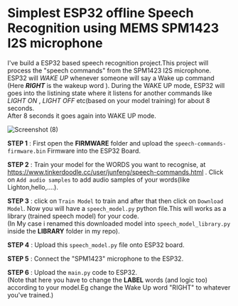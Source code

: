 # Simplest ESP32 offline Speech Recognition using MEMS SPM1423 I2S microphone  

I've build a ESP32 based speech recognition project.This project will process the "speech commands" from the SPM1423 I2S microphone.  
ESP32 will _WAKE UP_ whenever someone will say a Wake up command (Here **_RIGHT_** is the wakeup word ). During the WAKE UP mode, ESP32 will goes into the listining state where it listens for another commands like _LIGHT ON_ ,  _LIGHT OFF_ etc(based on your model training) for about 8 seconds.  
After 8 seconds it goes again into WAKE UP mode.  


   ![Screenshot (8)](https://user-images.githubusercontent.com/86542830/161415619-2a52a82b-5a9b-4643-9a7e-5c9a1656dda8.png)  
 
  
**STEP 1** : First open the **FIRMWARE** folder and upload the `speech-commands-firmware.bin` Firmware into the ESP32 Board.  
  
**STEP 2** : Train your model for the WORDS you want to recognise, at https://www.tinkerdoodle.cc/user/junfeng/speech-commands.html . Click on `Add audio samples` to add audio samples of your words(like Lighton,hello,....).   

**STEP 3** : click on `Train Model` to train and after that then click on `Download Model`. Now you will have a `speech_model.py` python file.This will works as a library (trained speech model) for your code.  
(In My case i renamed this downloaded model into `speech_model_library.py` inside the **LIBRARY** folder in my repo).  

**STEP 4** : Upload this `speech_model.py` file onto ESP32 board.  

**STEP 5** : Connect the "SPM1423" microphone to the ESP32. 

**STEP 6** : Upload the `main.py` code to ESP32.  
(Note that here you have to change the **LABEL** words (and logic too) according to your model.Eg change the Wake Up word "RIGHT" to whatever you've trained.)
